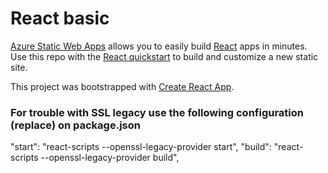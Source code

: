 # React basic

[Azure Static Web Apps](https://docs.microsoft.com/azure/static-web-apps/overview) allows you to easily build [React](https://reactjs.org/) apps in minutes. Use this repo with the [React quickstart](https://docs.microsoft.com/azure/static-web-apps/getting-started?tabs=react) to build and customize a new static site.

This project was bootstrapped with [Create React App](https://github.com/facebook/create-react-app).

### For trouble with SSL legacy use the following configuration (replace) on package.json
"start": "react-scripts --openssl-legacy-provider start",
"build": "react-scripts --openssl-legacy-provider build",